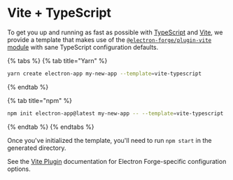 # Vite + TypeScript

To get you up and running as fast as possible with [TypeScript](https://www.typescriptlang.org/) and [Vite](https://vitejs.dev/), we provide a template that makes use of the [`@electron-forge/plugin-vite` module](../config/plugins/vite.md) with sane TypeScript configuration defaults.

{% tabs %}
{% tab title="Yarn" %}
```bash
yarn create electron-app my-new-app --template=vite-typescript
```
{% endtab %}

{% tab title="npm" %}
```bash
npm init electron-app@latest my-new-app -- --template=vite-typescript
```
{% endtab %}
{% endtabs %}

Once you've initialized the template, you'll need to run `npm start` in the generated directory.

See the [Vite Plugin](../config/plugins/vite.md) documentation for Electron Forge-specific configuration options.
